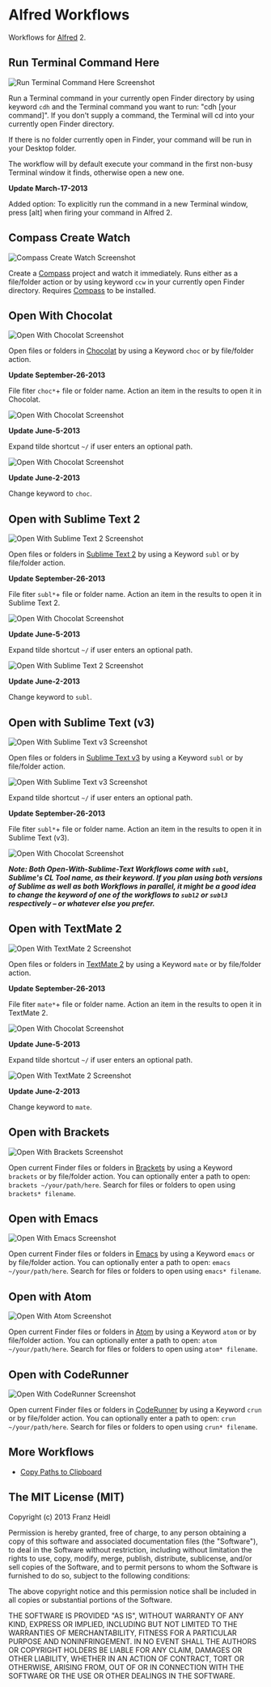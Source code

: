 Alfred Workflows
================
Workflows for [Alfred](http://www.alfredapp.com/) 2.

Run Terminal Command Here
---
![Run Terminal Command Here Screenshot](screenshots/cdh_git-status.png)

Run a Terminal command in your currently open Finder directory by using keyword `cdh` and the Terminal command you want to run: "cdh [your command]". If you don't supply a command, the Terminal will cd into your currently open Finder directory.

If there is no folder currently open in Finder, your command will be run in your Desktop folder.

The workflow will by default execute your command in the first non-busy Terminal window it finds, otherwise open a new one.


**Update March-17-2013**

Added option: To explicitly run the command in a new Terminal window, press [alt] when firing your command in Alfred 2.

Compass Create Watch
---

![Compass Create Watch Screenshot](screenshots/ccw_keyword.png)

Create a [Compass](http://compass-style.org/) project and watch it immediately. Runs either as a file/folder action or by using keyword `ccw` in your currently open Finder directory. Requires [Compass](http://compass-style.org/) to be installed.

Open With Chocolat
---
![Open With Chocolat Screenshot](screenshots/choc.png)

Open files or folders in [Chocolat](http://www.chocolatapp.com) by using a Keyword `choc` or by file/folder action.

**Update September-26-2013**

File fiter `choc*`+ file or folder name. Action an item in the results to open it in Chocolat.

![Open With Chocolat Screenshot](screenshots/choc_filefilter.png)

**Update June-5-2013**

Expand tilde shortcut `~/` if user enters an optional path.

![Open With Chocolat Screenshot](screenshots/choc_path.png)


**Update June-2-2013**

Change keyword to `choc`.

Open with Sublime Text 2
---
![Open With Sublime Text 2 Screenshot](screenshots/subl.png)

Open files or folders in [Sublime Text 2](http://www.sublimetext.com/) by using a Keyword `subl` or by file/folder action.

**Update September-26-2013**

File fiter `subl*`+ file or folder name. Action an item in the results to open it in Sublime Text 2.

![Open With Chocolat Screenshot](screenshots/subl_filefilter.png)

**Update June-5-2013**

Expand tilde shortcut `~/` if user enters an optional path.

![Open With Sublime Text 2 Screenshot](screenshots/subl_path.png)


**Update June-2-2013**

Change keyword to `subl`.


Open with Sublime Text (v3)
---
![Open With Sublime Text v3 Screenshot](screenshots/subl_3.png)

Open files or folders in [Sublime Text v3](http://www.sublimetext.com/3) by using a Keyword `subl` or by file/folder action.

![Open With Sublime Text v3 Screenshot](screenshots/subl_3_path.png)

Expand tilde shortcut `~/` if user enters an optional path.

**Update September-26-2013**

File fiter `subl*`+ file or folder name. Action an item in the results to open it in Sublime Text (v3).

![Open With Chocolat Screenshot](screenshots/subl_filefilter.png)


***Note:
Both Open-With-Sublime-Text Workflows come with `subl`, Sublime's CL Tool name, as their keyword. If you plan using both versions of Sublime as well as both Workflows in parallel, it might be a good idea to change the keyword of one of the workflows to `subl2` or `subl3` respectively – or whatever else you prefer.***


Open with TextMate 2
---
![Open With TextMate 2 Screenshot](screenshots/mate.png)

Open files or folders in [TextMate 2](https://github.com/textmate/textmate) by using a Keyword `mate` or by file/folder action.

**Update September-26-2013**

File fiter `mate*`+ file or folder name. Action an item in the results to open it in TextMate 2.

![Open With Chocolat Screenshot](screenshots/mate_filefilter.png)

**Update June-5-2013**

Expand tilde shortcut `~/` if user enters an optional path.

![Open With TextMate 2 Screenshot](screenshots/mate_path.png)

**Update June-2-2013**

Change keyword to `mate`.


Open with Brackets
---

![Open With Brackets Screenshot](screenshots/brackets.png)

Open current Finder files or folders in [Brackets](http://brackets.io) by using a Keyword `brackets` or by file/folder action. You can optionally enter a path to open: `brackets ~/your/path/here`. Search for files or folders to open using `brackets* filename`.


Open with Emacs
---

![Open With Emacs Screenshot](screenshots/emacs.png)

Open current Finder files or folders in [Emacs](http://emacsformacosx.com) by using a Keyword `emacs` or by file/folder action. You can optionally enter a path to open: `emacs ~/your/path/here`. Search for files or folders to open using `emacs* filename`.


Open with Atom
---

![Open With Atom Screenshot](screenshots/atom.png)

Open current Finder files or folders in [Atom](http://atom.io) by using a Keyword `atom` or by file/folder action. You can optionally enter a path to open: `atom ~/your/path/here`. Search for files or folders to open using `atom* filename`.


Open with CodeRunner
---

![Open With CodeRunner Screenshot](screenshots/crun.png)

Open current Finder files or folders in [CodeRunner](http://krillapps.com/coderunner/) by using a Keyword `crun` or by file/folder action. You can optionally enter a path to open: `crun ~/your/path/here`. Search for files or folders to open using `crun* filename`.


More Workflows
---
* [Copy Paths to Clipboard](http://github.com/franzheidl/copy-paths-to-clipboard)



The MIT License (MIT)
---


Copyright (c) 2013 Franz Heidl

Permission is hereby granted, free of charge, to any person obtaining a copy
of this software and associated documentation files (the "Software"), to deal
in the Software without restriction, including without limitation the rights
to use, copy, modify, merge, publish, distribute, sublicense, and/or sell
copies of the Software, and to permit persons to whom the Software is
furnished to do so, subject to the following conditions:

The above copyright notice and this permission notice shall be included in
all copies or substantial portions of the Software.

THE SOFTWARE IS PROVIDED "AS IS", WITHOUT WARRANTY OF ANY KIND, EXPRESS OR
IMPLIED, INCLUDING BUT NOT LIMITED TO THE WARRANTIES OF MERCHANTABILITY,
FITNESS FOR A PARTICULAR PURPOSE AND NONINFRINGEMENT. IN NO EVENT SHALL THE
AUTHORS OR COPYRIGHT HOLDERS BE LIABLE FOR ANY CLAIM, DAMAGES OR OTHER
LIABILITY, WHETHER IN AN ACTION OF CONTRACT, TORT OR OTHERWISE, ARISING FROM,
OUT OF OR IN CONNECTION WITH THE SOFTWARE OR THE USE OR OTHER DEALINGS IN
THE SOFTWARE.
